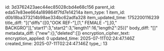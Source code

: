 id: 3d3762423aec44ec85028cbd4e68c156
parent_id: eda57e83ee664a189864f7fd7e14214a
item_type: 1
item_id: d0b18ba373214b98ae334bc62adfa328
item_updated_time: 1752200116239
title_diff: "[{\"diffs\":[[0,\"OOK REF-\"],[1,\" FEMALE -\"],[0,\" BACKGRO\"]],\"start1\":3,\"start2\":3,\"length1\":16,\"length2\":25}]"
body_diff: "[]"
metadata_diff: {"new":{},"deleted":[]}
encryption_cipher_text: 
encryption_applied: 0
updated_time: 2025-07-11T02:24:47.146Z
created_time: 2025-07-11T02:24:47.146Z
type_: 13